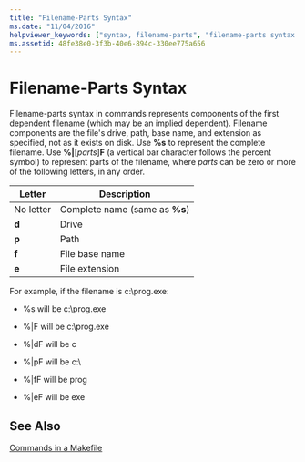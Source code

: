 ```yaml
---
title: "Filename-Parts Syntax"
ms.date: "11/04/2016"
helpviewer_keywords: ["syntax, filename-parts", "filename-parts syntax in NMAKE", "NMAKE program, syntax"]
ms.assetid: 48fe38e0-3f3b-40e6-894c-330ee775a656
---
```

# Filename-Parts Syntax

Filename-parts syntax in commands represents components of the first dependent filename (which may be an implied dependent). Filename components are the file's drive, path, base name, and extension as specified, not as it exists on disk. Use **%s** to represent the complete filename. Use **%&#124;**[*parts*]**F** (a vertical bar character follows the percent symbol) to represent parts of the filename, where *parts* can be zero or more of the following letters, in any order.

|Letter|Description|
|------------|-----------------|
|No letter|Complete name (same as **%s**)|
|**d**|Drive|
|**p**|Path|
|**f**|File base name|
|**e**|File extension|

For example, if the filename is c:\prog.exe:

- %s will be c:\prog.exe

- %&#124;F will be c:\prog.exe

- %&#124;dF will be c

- %&#124;pF will be c:\

- %&#124;fF will be prog

- %&#124;eF will be exe

## See Also

[Commands in a Makefile](commands-in-a-makefile.md)